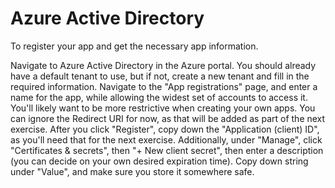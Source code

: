 Azure Active Directory
=

To register your app and get the necessary app information.

Navigate to Azure Active Directory in the Azure portal.
You should already have a default tenant to use, but if not, create a new tenant and fill in the required information.
Navigate to the "App registrations" page, and enter a name for the app, while allowing the widest set of accounts to access it.
You'll likely want to be more restrictive when creating your own apps.
You can ignore the Redirect URI for now, as that will be added as part of the next exercise.
After you click "Register", copy down the "Application (client) ID", as you'll need that for the next exercise.
Additionally, under "Manage", click "Certificates & secrets", then "+ New client secret", then enter a description (you can decide on your own desired expiration time). Copy down string under "Value", and make sure you store it somewhere safe.
